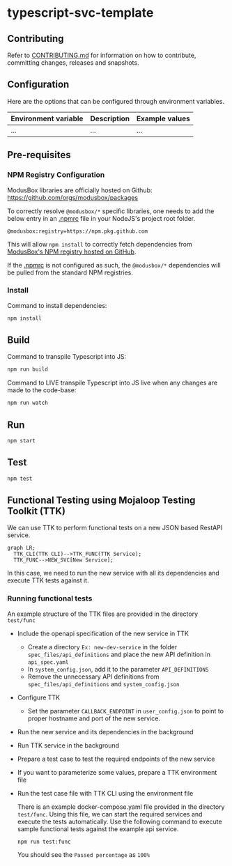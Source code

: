 # typescript-svc-template

## Contributing

Refer to [CONTRIBUTING.md](./CONTRIBUTING.md) for information on how to contribute, committing changes, releases and snapshots.

## Configuration

Here are the options that can be configured through environment variables.

| Environment variable | Description | Example values |
| -------------------- | ----------- | ------ |
| ...   | ... | ... |

## Pre-requisites

### NPM Registry Configuration

ModusBox libraries are officially hosted on Github: https://github.com/orgs/modusbox/packages

To correctly resolve `@modusbox/*` specific libraries, one needs to add the below entry in an [.npmrc](./.npmrc) file in your NodeJS's project root folder.

```file
@modusbox:registry=https://npm.pkg.github.com
```

This will allow `npm install` to correctly fetch dependencies from [ModusBox's NPM registry hosted on GitHub](https://github.com/orgs/modusbox/packages).

If the [.npmrc](./.npmrc) is not configured as such, the `@modusbox/*` dependencies will be pulled from the standard NPM registries.

### Install

Command to install dependencies:

```bash
npm install
```

## Build

Command to transpile Typescript into JS:

```bash
npm run build
```

Command to LIVE transpile Typescript into JS live when any changes are made to the code-base:

```bash
npm run watch
```

## Run

```bash
npm start
```

## Test

```bash
npm test
```

## Functional Testing using Mojaloop Testing Toolkit (TTK)

We can use TTK to perform functional tests on a new JSON based RestAPI service.

```mermaid
graph LR;
  TTK_CLI(TTK CLI)-->TTK_FUNC(TTK Service);
  TTK_FUNC-->NEW_SVC[New Service];
```

In this case, we need to run the new service with all its dependencies and execute TTK tests against it.

### Running functional tests

An example structure of the TTK files are provided in the directory `test/func`

- Include the openapi specification of the new service in TTK
  - Create a directory `Ex: new-dev-service` in the folder `spec_files/api_definitions` and place the new API definition in `api_spec.yaml`
  - In `system_config.json`, add it to the parameter `API_DEFINITIONS`
  - Remove the unnecessary API definitions from `spec_files/api_definitions` and `system_config.json`
- Configure TTK
  - Set the parameter `CALLBACK_ENDPOINT` in `user_config.json` to point to proper hostname and port of the new service.
- Run the new service and its dependencies in the background
- Run TTK service in the background
- Prepare a test case to test the required endpoints of the new service
- If you want to parameterize some values, prepare a TTK environment file
- Run the test case file with TTK CLI using the environment file

  There is an example docker-compose.yaml file provided in the directory `test/func`. Using this file, we can start the required services and execute the tests automatically.
  Use the following command to execute sample functional tests against the example api service.
  ```
  npm run test:func
  ```
  You should see the `Passed percentage` as  `100%`
